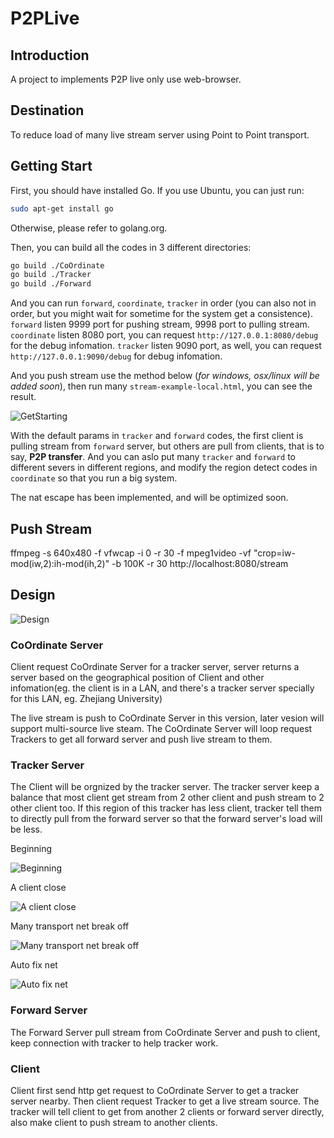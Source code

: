 # P2PLive

## Introduction

A project to implements P2P live only use web-browser.

## Destination

To reduce load of many live stream server using Point to Point transport.

## Getting Start

First, you should have installed Go. If you use Ubuntu, you can just run:

```bash
sudo apt-get install go
```

Otherwise, please refer to golang.org.

Then, you can build all the codes in 3 different directories:

```bash
go build ./CoOrdinate
go build ./Tracker
go build ./Forward
```

And you can run `forward`, `coordinate`, `tracker` in order (you can also not in order, but you might wait for sometime for the system get a 
consistence). `forward` listen 9999 port for pushing stream, 9998 port to pulling stream. `coordinate` listen 8080 port, you can request 
`http://127.0.0.1:8080/debug` for the debug infomation. `tracker` listen 9090 port, as well, you can request `http://127.0.0.1:9090/debug` for
 debug infomation.

 And you push stream use the method below (*for windows, osx/linux will be added soon*), then run many `stream-example-local.html`, you can see
  the result.

![GetStarting](getstart.png)

With the default params in `tracker` and `forward` codes, the first client is pulling stream from `forward` server, but others are pull from clients,
 that is to say, **P2P transfer**. And you can aslo put many `tracker` and `forward` to different severs in different regions, and modify the 
region detect codes in `coordinate` so that you run a big system.

The nat escape has been implemented, and will be optimized soon.

## Push Stream

ffmpeg -s 640x480 -f vfwcap -i 0 -r 30 -f mpeg1video -vf "crop=iw-mod(iw\,2):ih-mod(ih\,2)" -b 100K -r 30 http://localhost:8080/stream

## Design

![Design](p2plive.png)

### CoOrdinate Server

Client request CoOrdinate Server for a tracker server, server returns a server based on the geographical position of Client and
 other infomation(eg. the client is in a LAN, and there's a tracker server specially for this LAN, eg. Zhejiang University)

The live stream is push to CoOrdinate Server in this version, later vesion will support multi-source live steam. The CoOrdinate Server
 will loop request Trackers to get all forward server and push live stream to them.

### Tracker Server

The Client will be orgnized by the tracker server. The tracker server keep a balance that most client get stream from 2 other client
 and push stream to 2 other client too. If this region of this tracker has less client, tracker tell them to directly pull from the
 forward server so that the forward server's load will be less.

Beginning

![Beginning](0.png)

A client close

![A client close](1.png)

Many transport net break off

![Many transport net break off](2.png)

Auto fix net

![Auto fix net](3.png)

### Forward Server

The Forward Server pull stream from CoOrdinate Server and push to client, keep connection with tracker to help tracker work.

### Client

Client first send http get request to CoOrdinate Server to get a tracker server nearby. Then client request Tracker to get a 
live stream source. The tracker will tell client to get from another 2 clients or forward server directly, also make client to
 push stream to another clients.